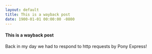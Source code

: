 ```yaml
---
layout: default
title: This is a wayback post
date: 1900-01-01 00:00:00 -0800
---
```


#### This is a wayback post  #

Back in my day we had to respond to http requests by Pony Express!
